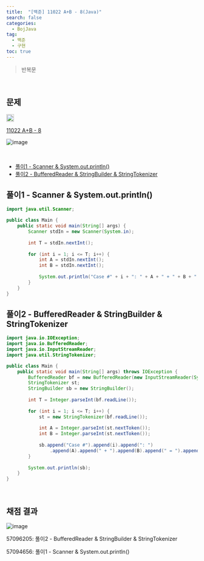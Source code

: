 ```yaml
---
title:  "[백준] 11022 A+B - 8(Java)"
search: false
categories: 
  - BojJava
tag:
  - 백준
  - 구현
toc: true
---
```


> 반복문

<br>

## 문제
<img src="https://static.solved.ac/tier_small/1.svg" width="20px"/>

[11022 A+B - 8](https://www.acmicpc.net/problem/11022)

![image](https://user-images.githubusercontent.com/87406514/223739335-941bdf3b-23ec-4e63-aeb6-32c9da28e084.png)

<br>

- [풀이1 - Scanner & System.out.println()](#풀이1---scanner--systemoutprintln)
- [풀이2 - BufferedReader & StringBuilder & StringTokenizer](#풀이2---bufferedreader--stringbuilder--stringtokenizer)


## 풀이1 - Scanner & System.out.println()
```java
import java.util.Scanner;

public class Main {
    public static void main(String[] args) {
        Scanner stdIn = new Scanner(System.in);
        
        int T = stdIn.nextInt();
        
        for (int i = 1; i <= T; i++) {
            int A = stdIn.nextInt();
            int B = stdIn.nextInt();
            
            System.out.println("Case #" + i + ": " + A + " + " + B + " = " + (A + B));
        }
    }
}
```

## 풀이2 - BufferedReader & StringBuilder & StringTokenizer

```java
import java.io.IOException;
import java.io.BufferedReader;
import java.io.InputStreamReader;
import java.util.StringTokenizer;

public class Main {
    public static void main(String[] args) throws IOException {
        BufferedReader bf = new BufferedReader(new InputStreamReader(System.in));
        StringTokenizer st;
        StringBuilder sb = new StringBuilder();
        
        int T = Integer.parseInt(bf.readLine());
        
        for (int i = 1; i <= T; i++) {
            st = new StringTokenizer(bf.readLine());
            
            int A = Integer.parseInt(st.nextToken());
            int B = Integer.parseInt(st.nextToken());
            
            sb.append("Case #").append(i).append(": ")
                .append(A).append(" + ").append(B).append(" = ").append(A + B).append('\n');
        }
        
        System.out.println(sb);
    }
}
```

<br>

## 채점 결과
![image](https://user-images.githubusercontent.com/87406514/223739518-961c330c-146b-4431-906a-cd267b48c9a0.png)

57096205: 풀이2 - BufferedReader & StringBuilder & StringTokenizer

57094656: 풀이1 - Scanner & System.out.println()

